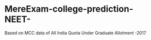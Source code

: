 # MereExam-college-prediction-NEET-
Based on MCC data of All India Quota Under Graduate Allotment -2017
